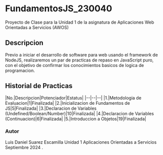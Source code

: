 # FundamentosJS_230040
Proyecto de Clase para la Unidad 1 de la asignatura de Aplicaciones Web Orientadas a Servicios (AWOS)


## Descripcion

Previo a iniciar el desarrollo de software para web usando el framework de NodeJS, realizaremos un par de practicas de repaso en JavaScript puro, con el objetivo de confirmar los conocimientos basicos de logica de programacion.


## Historial de Practicas

|No.|Descripcion|Potenciador|Estatus|
|--|--|--|
|1.|Metodologia de Evaluacion|1|Finalizada|
|2.|Inicializacion de Fundamentos de JS|5|Finalizada|
|3.|Declaracion de Variables (Undefined/Boolean/Number)|10|Finalizada|
|4.|Declaracion de Variables (Continuacion)|6|Finalizada|
|5.|Introduccion a Objetos|19|Finalizada|


### Autor
Luis Daniel Suarez Escamilla
Unidad 1
Aplicaciones Orientadas a Servicios
Septiembre 2024 .